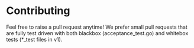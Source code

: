 # Contributing
Feel free to raise a pull request anytime! We prefer small pull requests that are fully test driven with both blackbox (acceptance_test.go) and whitebox tests (\*_test files in v1).

